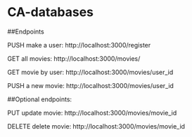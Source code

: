 # CA-databases

##Endpoints

PUSH make a user:
http://localhost:3000/register

GET all movies:
http://localhost:3000/movies/

GET movie by user:
http://localhost:3000/movies/user_id

PUSH a new movie:
http://localhost:3000/movies/user_id


##Optional endpoints:

PUT update movie:
http://localhost:3000/movies/movie_id

DELETE delete movie:
http://localhost:3000/movies/movie_id
